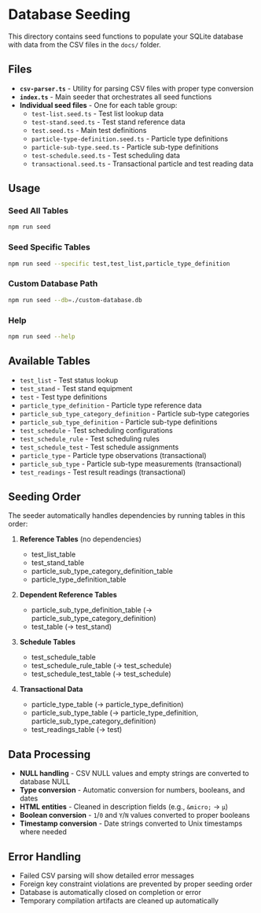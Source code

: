 # Database Seeding

This directory contains seed functions to populate your SQLite database with data from the CSV files in the `docs/` folder.

## Files

- **`csv-parser.ts`** - Utility for parsing CSV files with proper type conversion
- **`index.ts`** - Main seeder that orchestrates all seed functions
- **Individual seed files** - One for each table group:
  - `test-list.seed.ts` - Test list lookup data
  - `test-stand.seed.ts` - Test stand reference data  
  - `test.seed.ts` - Main test definitions
  - `particle-type-definition.seed.ts` - Particle type definitions
  - `particle-sub-type.seed.ts` - Particle sub-type definitions
  - `test-schedule.seed.ts` - Test scheduling data
  - `transactional.seed.ts` - Transactional particle and test reading data

## Usage

### Seed All Tables
```bash
npm run seed
```

### Seed Specific Tables
```bash
npm run seed --specific test,test_list,particle_type_definition
```

### Custom Database Path
```bash
npm run seed --db=./custom-database.db
```

### Help
```bash
npm run seed --help
```

## Available Tables

- `test_list` - Test status lookup
- `test_stand` - Test stand equipment  
- `test` - Test type definitions
- `particle_type_definition` - Particle type reference data
- `particle_sub_type_category_definition` - Particle sub-type categories
- `particle_sub_type_definition` - Particle sub-type definitions
- `test_schedule` - Test scheduling configurations
- `test_schedule_rule` - Test scheduling rules
- `test_schedule_test` - Test schedule assignments
- `particle_type` - Particle type observations (transactional)
- `particle_sub_type` - Particle sub-type measurements (transactional)  
- `test_readings` - Test result readings (transactional)

## Seeding Order

The seeder automatically handles dependencies by running tables in this order:

1. **Reference Tables** (no dependencies)
   - test_list_table
   - test_stand_table  
   - particle_sub_type_category_definition_table
   - particle_type_definition_table

2. **Dependent Reference Tables**
   - particle_sub_type_definition_table (→ particle_sub_type_category_definition)
   - test_table (→ test_stand)

3. **Schedule Tables**
   - test_schedule_table
   - test_schedule_rule_table (→ test_schedule)
   - test_schedule_test_table (→ test_schedule)

4. **Transactional Data**
   - particle_type_table (→ particle_type_definition)
   - particle_sub_type_table (→ particle_type_definition, particle_sub_type_category_definition)
   - test_readings_table (→ test)

## Data Processing

- **NULL handling** - CSV NULL values and empty strings are converted to database NULL
- **Type conversion** - Automatic conversion for numbers, booleans, and dates
- **HTML entities** - Cleaned in description fields (e.g., `&micro;` → `μ`)
- **Boolean conversion** - `1`/`0` and `Y`/`N` values converted to proper booleans
- **Timestamp conversion** - Date strings converted to Unix timestamps where needed

## Error Handling

- Failed CSV parsing will show detailed error messages
- Foreign key constraint violations are prevented by proper seeding order
- Database is automatically closed on completion or error
- Temporary compilation artifacts are cleaned up automatically
